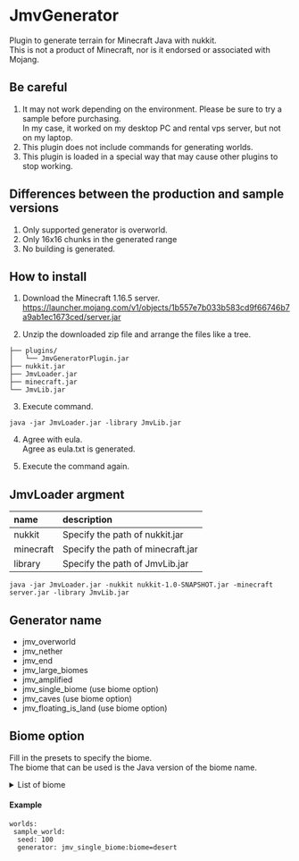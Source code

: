 # JmvGenerator

Plugin to generate terrain for Minecraft Java with nukkit.  
This is not a product of Minecraft, nor is it endorsed or associated with Mojang.

## Be careful
1. It may not work depending on the environment. Please be sure to try a sample before purchasing.  
In my case, it worked on my desktop PC and rental vps server, but not on my laptop.
2. This plugin does not include commands for generating worlds.
3. This plugin is loaded in a special way that may cause other plugins to stop working.

## Differences between the production and sample versions
1. Only supported generator is overworld.
2. Only 16x16 chunks in the generated range
3. No building is generated.

## How to install
1. Download the Minecraft 1.16.5 server.  
https://launcher.mojang.com/v1/objects/1b557e7b033b583cd9f66746b7a9ab1ec1673ced/server.jar

2. Unzip the downloaded zip file and arrange the files like a tree.
```
├── plugins/
│   └── JmvGeneratorPlugin.jar
├── nukkit.jar
├── JmvLoader.jar
├── minecraft.jar
└── JmvLib.jar
```

3. Execute command.
```
java -jar JmvLoader.jar -library JmvLib.jar
```

4. Agree with eula.  
Agree as eula.txt is generated.

5. Execute the command again.

## JmvLoader argment
|name|description|
|:-----------|:-----------|
|nukkit|Specify the path of nukkit.jar|
|minecraft|Specify the path of minecraft.jar|
|library|Specify the path of JmvLib.jar|
```
java -jar JmvLoader.jar -nukkit nukkit-1.0-SNAPSHOT.jar -minecraft server.jar -library JmvLib.jar
```

## Generator name
- jmv_overworld
- jmv_nether
- jmv_end
- jmv_large_biomes
- jmv_amplified
- jmv_single_biome (use biome option)
- jmv_caves (use biome option)
- jmv_floating_is_land (use biome option)

## Biome option
Fill in the presets to specify the biome.  
The biome that can be used is the Java version of the biome name.
<details>
 <summary>
  List of biome
 </summary>  
 <ul>
  <li>ocean
  <li>plains
  <li>desert
  <li>mountains
  <li>forest
  <li>taiga
  <li>swamp
  <li>river
  <li>nether_wastes
  <li>the_end
  <li>frozen_ocean
  <li>frozen_river
  <li>snowy_tundra
  <li>snowy_mountains
  <li>mushroom_fields
  <li>mushroom_field_shore
  <li>beach
  <li>desert_hills
  <li>wooded_hills
  <li>taiga_hills
  <li>mountain_edge
  <li>jungle
  <li>jungle_hills
  <li>jungle_edge
  <li>deep_ocean
  <li>stone_shore
  <li>snowy_beach
  <li>birch_forest
  <li>birch_forest_hills
  <li>dark_forest
  <li>snowy_taiga
  <li>snowy_taiga_hills
  <li>giant_tree_taiga
  <li>giant_tree_taiga_hills
  <li>wooded_mountains
  <li>savanna
  <li>savanna_plateau
  <li>badlands
  <li>wooded_badlands_plateau
  <li>badlands_plateau
  <li>warm_ocean
  <li>lukewarm_ocean
  <li>cold_ocean
  <li>deep_warm_ocean
  <li>deep_lukewarm_ocean
  <li>deep_cold_ocean
  <li>deep_frozen_ocean
  <li>legacy_frozen_ocean
  <li>bamboo_jungle
  <li>bamboo_jungle_hills
  <li>sunflower_plains
  <li>desert_lakes
  <li>gravelly_mountains
  <li>flower_forest
  <li>taiga_mountains
  <li>swamp_hills
  <li>ice_spikes
  <li>modified_jungle
  <li>modified_jungle_edge
  <li>tall_birch_forest
  <li>tall_birch_hills
  <li>dark_forest_hills
  <li>snowy_taiga_mountains
  <li>giant_spruce_taiga
  <li>giant_spruce_taiga_hills
  <li>modified_gravelly_mountains
  <li>shattered_savanna
  <li>shattered_savanna_plateau
  <li>eroded_badlands
  <li>modified_wooded_badlands_plateau
  <li>modified_badlands_plateau
  <li>soul_sand_valley
  <li>crimson_forest
  <li>warped_forest
  <li>basalt_deltas
  <li>small_end_islands
  <li>end_midlands
  <li>end_highlands
  <li>end_barrens
  <li>the_void
 </ul>
</details>

#### Example
```
worlds:
 sample_world:
  seed: 100
  generator: jmv_single_biome:biome=desert
```
